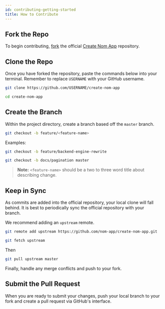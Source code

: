 ```yaml
---
id: contributing-getting-started
title: How to Contribute
---
```


## Fork the Repo

To begin contributing, [fork](https://help.github.com/en/articles/fork-a-repo)
the official [Create Nom App](https://github.com/nom-app/create-nom-app)
repository.

## Clone the Repo

Once you have forked the repository, paste the commands below into your
terminal. Remember to replace `USERNAME` with your GitHub username.

```bash
git clone https://github.com/USERNAME/create-nom-app

cd create-nom-app
```

## Create the Branch

Within the project directory, create a branch based off the `master` branch.

```bash
git checkout -b feature/<feature-name>
```

Examples:

```bash
git checkout -b feature/backend-engine-rewrite

git checkout -b docs/pagination master
```

> **Note:** `<feature-name>` should be a two to three word title about
> describing change.

## Keep in Sync

As commits are added into the official repository, your local clone will fall
behind. It is best to periodically sync the official repository with your
branch.

We recommend adding an `upstream` remote.

```bash
git remote add upstream https://github.com/nom-app/create-nom-app.git

git fetch upstream
```

Then

```bash
git pull upstream master
```

Finally, handle any merge conflicts and push to your fork.

<!-- TODO: This looks like a promising
  https://gist.github.com/CristinaSolana/1885435 which appears have been merged
  with https://help.github.com/en/articles/syncing-a-fork and
  https://help.github.com/en/articles/configuring-a-remote-for-a-fork
-->

## Submit the Pull Request

When you are ready to submit your changes, push your local branch to your fork
and create a pull request via GitHub's interface.
